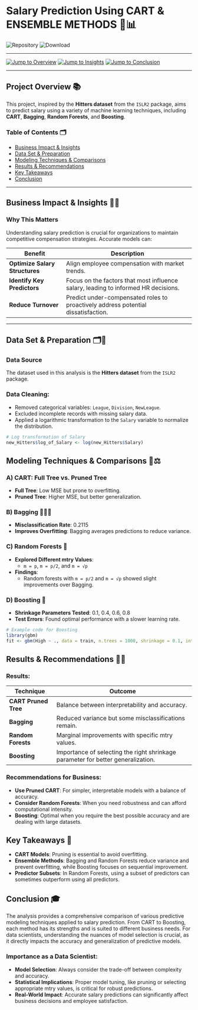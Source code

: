 # Salary Prediction Using CART & ENSEMBLE METHODS 💼📊

![Repository](https://img.shields.io/badge/View-Repository-blue?style=for-the-badge&logo=github) ![Download](https://img.shields.io/badge/Download-Dataset-green?style=for-the-badge&logo=databricks)

---

[![Jump to Overview](https://img.shields.io/badge/Jump%20to-Overview-orange)](#project-overview-) 
[![Jump to Insights](https://img.shields.io/badge/Jump%20to-Insights%20&%20Recommendations-yellow)](#results--recommendations-) 
[![Jump to Conclusion](https://img.shields.io/badge/Jump%20to-Conclusion-lightblue)](#conclusion-)

---

## Project Overview 📚
This project, inspired by the **Hitters dataset** from the `ISLR2` package, aims to predict salary using a variety of machine learning techniques, including **CART**, **Bagging**, **Random Forests**, and **Boosting**.

### Table of Contents 🗂️
- [Business Impact & Insights](#business-impact--insights-)
- [Data Set & Preparation](#data-set--preparation-)
- [Modeling Techniques & Comparisons](#modeling-techniques--comparisons-)
- [Results & Recommendations](#results--recommendations-)
- [Key Takeaways](#key-takeaways-)
- [Conclusion](#conclusion-)

---

## Business Impact & Insights 💼💡

### Why This Matters
Understanding salary prediction is crucial for organizations to maintain competitive compensation strategies. Accurate models can:

| Benefit | Description |
|---------|-------------|
| **Optimize Salary Structures** | Align employee compensation with market trends. |
| **Identify Key Predictors** | Focus on the factors that most influence salary, leading to informed HR decisions. |
| **Reduce Turnover** | Predict under-compensated roles to proactively address potential dissatisfaction. |


---

## Data Set & Preparation 🗂️🔧

### Data Source
The dataset used in this analysis is the **Hitters dataset** from the `ISLR2` package.

### Data Cleaning:
- Removed categorical variables: `League`, `Division`, `NewLeague`.
- Excluded incomplete records with missing salary data.
- Applied a logarithmic transformation to the `Salary` variable to normalize the distribution.

```r
# Log transformation of Salary
new_Hitters$log_of_Salary <- log(new_Hitters$Salary)
```

## Modeling Techniques & Comparisons 🧠⚖️

### A) CART: Full Tree vs. Pruned Tree
- **Full Tree**: Low MSE but prone to overfitting.
- **Pruned Tree**: Higher MSE, but better generalization.

### B) Bagging 🌳🌳🌳
- **Misclassification Rate**: 0.2115
- **Improves Overfitting**: Bagging averages predictions to reduce variance.

### C) Random Forests 🌲
- **Explored Different mtry Values**:
  - `m = p`, `m = p/2`, and `m = √p`
- **Findings**:
  - Random forests with `m = p/2` and `m = √p` showed slight improvements over Bagging.

### D) Boosting 🚀
- **Shrinkage Parameters Tested**: 0.1, 0.4, 0.6, 0.8
- **Test Errors**: Found optimal performance with a slower learning rate.

```r
# Example code for Boosting
library(gbm)
fit <- gbm(High ~ ., data = train, n.trees = 1000, shrinkage = 0.1, interaction.depth = 3, distribution = "adaboost")
```

## Results & Recommendations 🎯💬

### Results:
| Technique          | Outcome                                               |
|--------------------|-------------------------------------------------------|
| **CART Pruned Tree** | Balance between interpretability and accuracy.        |
| **Bagging**         | Reduced variance but some misclassifications remain. |
| **Random Forests**  | Marginal improvements with specific mtry values.      |
| **Boosting**        | Importance of selecting the right shrinkage parameter for better generalization. |

### Recommendations for Business:
- **Use Pruned CART**: For simpler, interpretable models with a balance of accuracy.
- **Consider Random Forests**: When you need robustness and can afford computational intensity.
- **Boosting**: Optimal when you require the best possible accuracy and are dealing with large datasets.

## Key Takeaways 📝
- **CART Models**: Pruning is essential to avoid overfitting.
- **Ensemble Methods**: Bagging and Random Forests reduce variance and prevent overfitting, while Boosting focuses on sequential improvement.
- **Predictor Subsets**: In Random Forests, using a subset of predictors can sometimes outperform using all predictors.

## Conclusion 🎓
The analysis provides a comprehensive comparison of various predictive modeling techniques applied to salary prediction. From CART to Boosting, each method has its strengths and is suited to different business needs. For data scientists, understanding the nuances of model selection is crucial, as it directly impacts the accuracy and generalization of predictive models.

### Importance as a Data Scientist:
- **Model Selection**: Always consider the trade-off between complexity and accuracy.
- **Statistical Implications**: Proper model tuning, like pruning or selecting appropriate mtry values, is critical for robust predictions.
- **Real-World Impact**: Accurate salary predictions can significantly affect business decisions and employee satisfaction.

